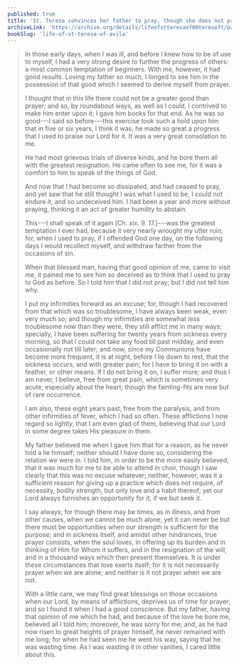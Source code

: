 ```yaml
---
published: true
title: 'St. Teresa convinces her father to pray, though she does not pray herself'
archiveLink: 'https://archive.org/details/lifeofstteresaof00tereuoft/page/47?view=theater'
bookSlug: 'life-of-st-teresa-of-avila'
---
```


> In those early days, when I was ill, and before I knew how to be of use to myself, I had a very strong desire to further the progress of others: a most common temptation of beginners. With me, however, it had good results. Loving my father so much, I longed to see him in the possession of that good which I seemed to derive myself from prayer.
>
> I thought that in this life there could not be a greater good than prayer; and so, by roundabout ways, as well as I could, I contrived to make him enter upon it; I gave him books for that end. As he was so good---I said so before---this exercise took such a hold upon him that in five or six years, I think it was, he made so great a progress that I used to praise our Lord for it. It was a very great consolation to me.
>
> He had most grievous trials of diverse kinds, and he bore them all with the greatest resignation. He came often to see me, for it was a comfort to him to speak of the things of God.
>
> And now that I had become so dissipated, and had ceased to pray, and yet saw that he still thought I was what I used to be, I could not endure it, and so undeceived him. I had been a year and more without praying, thinking it an act of greater humility to abstain.
>
> This---I shall speak of it again [Ch. xix. 9. 17.]---was the greatest temptation I ever had, because it very nearly wrought my utter ruin; for, when I used to pray, if I offended God one day, on the following days I would recollect myself, and withdraw farther from the occasions of sin.
>
> When that blessed man, having that good opinion of me, came to visit me, it pained me to see him so deceived as to think that I used to pray to God as before. So I told him that I did not pray; but I did not tell him why.
>
> I put my infirmities forward as an excuse; for, though I had recovered from that which was so troublesome, I have always been weak, even very much so; and though my infirmities are somewhat less troublesome now than they were, they still afflict me in many ways; specially, I have been suffering for twenty years from sickness every morning, so that I could not take any food till past midday, and even occasionally not till later; and now, since my Communions have become more frequent, it is at night, before I lie down to rest, that the sickness occurs, and with greater pain; for I have to bring it on with a feather, or other means. If I do not bring it on, I suffer more; and thus I am never, I believe, free from great pain, which is sometimes very acute, especially about the heart; though the fainting-fits are now but of rare occurrence.
>
> I am also, these eight years past, free from the paralysis, and from other infirmities of fever, which I had so often. These afflictions I now regard so lightly, that I am even glad of them, believing that our Lord in some degree takes His pleasure in them.
>
> My father believed me when I gave him that for a reason, as he never told a lie himself; neither should I have done so, considering the relation we were in. I told him, in order to be the more easily believed, that it was much for me to be able to attend in choir, though I saw clearly that this was no excuse whatever; neither, however, was it a sufficient reason for giving up a practice which does not require, of necessity, bodily strength, but only love and a habit thereof; yet our Lord always furnishes an opportunity for it, if we but seek it.
>
> I say always; for though there may be times, as in illness, and from other causes, when we cannot be much alone, yet it can never be but there must be opportunities when our strength is sufficient for the purpose; and in sickness itself, and amidst other hindrances, true prayer consists, when the soul loves, in offering up its burden and in thinking of Him for Whom it suffers, and in the resignation of the will, and in a thousand ways which then present themselves. It is under these circumstances that love exerts itself; for it is not necessarily prayer when we are alone; and neither is it not prayer when we are not.
>
> With a little care, we may find great blessings on those occasions when our Lord, by means of afflictions, deprives us of time for prayer; and so I found it when I had a good conscience. But my father, having that opinion of me which he had, and because of the love he bore me, believed all I told him; moreover, he was sorry for me; and, as he had now risen to great heights of prayer himself, he never remained with me long; for when he had seen me he went his way, saying that he was wasting time. As I was wasting it in other vanities, I cared little about this.
